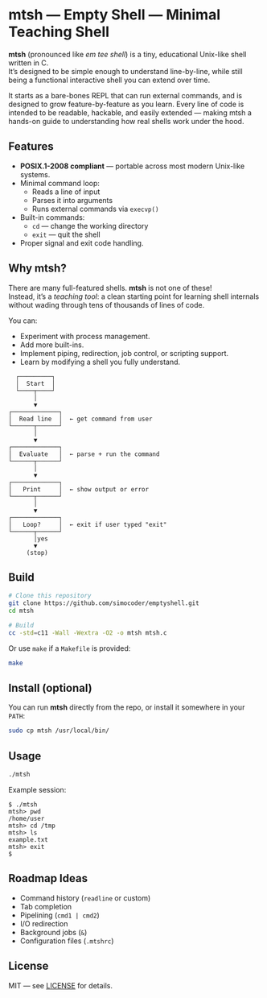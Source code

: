 # mtsh — Empty Shell —  Minimal Teaching Shell

**mtsh** (pronounced like *em tee shell*) is a tiny, educational Unix-like shell written in C.  
It’s designed to be simple enough to understand line-by-line, while still being a functional interactive shell you can extend over time.

It starts as a bare-bones REPL that can run external commands, and is designed to grow feature-by-feature as you learn. Every line of code is intended to be readable, hackable, and easily extended — making mtsh a hands-on guide to understanding how real shells work under the hood.

## Features

- **POSIX.1-2008 compliant** — portable across most modern Unix-like systems.
- Minimal command loop:
  - Reads a line of input
  - Parses it into arguments
  - Runs external commands via `execvp()`
- Built-in commands:
  - `cd` — change the working directory
  - `exit` — quit the shell
- Proper signal and exit code handling.

## Why mtsh?

There are many full-featured shells. **mtsh** is not one of these!  
Instead, it’s a *teaching tool*: a clean starting point for learning shell internals without wading through tens of thousands of lines of code.

You can:
- Experiment with process management.
- Add more built-ins.
- Implement piping, redirection, job control, or scripting support.
- Learn by modifying a shell you fully understand.

```
  ┌─────────┐
  │  Start  │
  └────┬────┘
       │
       ▼
┌─────────────┐
│  Read line  │  ← get command from user
└──────┬──────┘
       │
       ▼
┌─────────────┐
│  Evaluate   │  ← parse + run the command
└──────┬──────┘
       │
       ▼
┌─────────────┐
│   Print     │  ← show output or error
└──────┬──────┘
       │
       ▼
┌─────────────┐
│   Loop?     │  ← exit if user typed "exit"
└──────┬──────┘
       │yes
       ▼
     (stop)

```
## Build

```sh
# Clone this repository
git clone https://github.com/simocoder/emptyshell.git
cd mtsh

# Build
cc -std=c11 -Wall -Wextra -O2 -o mtsh mtsh.c
```

Or use `make` if a `Makefile` is provided:

```sh
make
```

## Install (optional)

You can run **mtsh** directly from the repo, or install it somewhere in your `PATH`:

```sh
sudo cp mtsh /usr/local/bin/
```

## Usage

```sh
./mtsh
```

Example session:
```
$ ./mtsh
mtsh> pwd
/home/user
mtsh> cd /tmp
mtsh> ls
example.txt
mtsh> exit
$
```

## Roadmap Ideas

- Command history (`readline` or custom)
- Tab completion
- Pipelining (`cmd1 | cmd2`)
- I/O redirection
- Background jobs (`&`)
- Configuration files (`.mtshrc`)

## License

MIT — see [LICENSE](LICENSE) for details.
